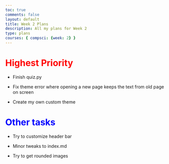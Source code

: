```yaml
---
toc: true
comments: false
layout: default
title: Week 2 Plans
description: All my plans for Week 2
type: plans
courses: { compsci: {week: 2} }
---
```


# <span style="color: red;">Highest Priority</span>

- Finish quiz.py

- Fix theme error where opening a new page keeps the text from old page on screen

- Create my own custom theme

# <span style="color: blue;">Other tasks</span>

- Try to customize header bar

- Minor tweaks to index.md

- Try to get rounded images